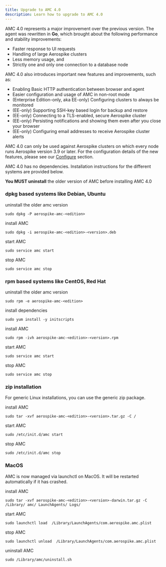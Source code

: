 ```yaml
---
title: Upgrade to AMC 4.0
description: Learn how to upgrade to AMC 4.0
---
```


AMC 4.0 represents a major improvement over the previous version. The agent was rewritten in **Go**, which brought about the following performance and stability improvements:
   * Faster response to UI requests
   * Handling of large Aerospike clusters 
   * Less memory usage, and 
   * Strictly one and only one connection to a database node

AMC 4.0 also introduces important new features and improvements, such as: 
* Enabling Basic HTTP authentication between browser and agent
* Easier configuration and usage of AMC in non-root mode
* (Enterprise Edition-only, aka EE-only) Configuring clusters to always be monitored
* (EE-only) Supporting SSH-key based login for backup and restore
* (EE-only) Connecting to a TLS-enabled, secure Aerospike cluster
* (EE-only) Persisting notifications and showing them even after you close your browser
* (EE-only) Configuring email addresses to receive Aerospike cluster alerts

AMC 4.0 can only be used against Aerospike clusters on which every node runs Aerospike version 3.9 or later.
For the configuration details of the new features, please see our [Configure](/docs/amc/configure) section.

AMC 4.0 has no dependencies. Installation instructions for the different systems are provided below. 

**You MUST uninstall** the older version of AMC before installing AMC 4.0

### dpkg based systems like Debian, Ubuntu

uninstall the older amc version
```
sudo dpkg -P aerospike-amc-<edition>
```

install AMC
```
sudo dpkg -i aerospike-amc-<edition>-<version>.deb
```

start AMC
```
sudo service amc start
```

stop AMC
```
sudo service amc stop
```

### rpm based systems like CentOS, Red Hat
uninstall the older amc version
```
sudo rpm -e aerospike-amc-<edition>
```

install dependencies
```
sudo yum install -y initscripts
```

install AMC
```
sudo rpm -ivh aerospike-amc-<edition>-<version>.rpm
```

start AMC
```
sudo service amc start
```

stop AMC
```
sudo service amc stop
```

### zip installation

For generic Linux installations, you can use the generic zip package.

install AMC
```
sudo tar -xvf aerospike-amc-<edition>-<version>.tar.gz -C /
```

start AMC
```
sudo /etc/init.d/amc start
```

stop AMC
```
sudo /etc/init.d/amc stop
```

### MacOS

AMC is now managed via launchctl on MacOS. It will be restarted automatically if it has crashed.

install AMC
```
sudo tar -xvf aerospike-amc-<edition>-<version>-darwin.tar.gz -C /Library/ amc/ LaunchAgents/ Logs/
```

start AMC
```
sudo launchctl load  /Library/LaunchAgents/com.aerospike.amc.plist
```

stop AMC
```
sudo launchctl unload  /Library/LaunchAgents/com.aerospike.amc.plist
```

uninstall AMC
```
sudo /Library/amc/uninstall.sh
```
